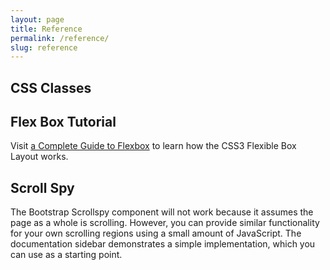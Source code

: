 ```yaml
---
layout: page
title: Reference
permalink: /reference/
slug: reference
---
```


## CSS Classes

## Flex Box Tutorial

Visit [a Complete Guide to Flexbox](http://css-tricks.com/snippets/css/a-guide-to-flexbox/)
to learn how the CSS3 Flexible Box Layout works.

## Scroll Spy

The Bootstrap Scrollspy component will not work because it assumes the page as
a whole is scrolling. However, you can provide similar functionality for your
own scrolling regions using a small amount of JavaScript. The documentation
sidebar demonstrates a simple implementation, which you can use as a starting
point.
